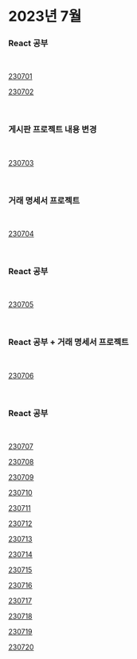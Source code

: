 # 2023년 7월

### React 공부

<br />

[230701](/DateLink/2023-07/230701.md)

[230702](/DateLink/2023-07/230702.md)

<br />

### 게시판 프로젝트 내용 변경

<br />

[230703](/DateLink/2023-07/230703.md)

<br />

### 거래 명세서 프로젝트

<br />

[230704](/DateLink/2023-07/230704.md)

<br />

### React 공부

<br />

[230705](/DateLink/2023-07/230705.md)

<br />

### React 공부 + 거래 명세서 프로젝트

<br />

[230706](/DateLink/2023-07/230706.md)

<br />

### React 공부

<br />

[230707](/DateLink/2023-07/230707.md)

[230708](/DateLink/2023-07/230708.md)

[230709](/DateLink/2023-07/230709.md)

[230710](/DateLink/2023-07/230710.md)

[230711](/DateLink/2023-07/230711.md)

[230712](/DateLink/2023-07/230712.md)

[230713](/DateLink/2023-07/230713.md)

[230714](/DateLink/2023-07/230714.md)

[230715](/DateLink/2023-07/230715.md)

[230716](/DateLink/2023-07/230716.md)

[230717](/DateLink/2023-07/230717.md)

[230718](/DateLink/2023-07/230718.md)

[230719](/DateLink/2023-07/230719.md)

[230720](/DateLink/2023-07/230720.md)

